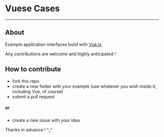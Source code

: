 # Vuese Cases

----
## About

Example application interfaces build with [Vue.js](http://vuejs.org/).

Any contributions are welcome and highly anticipated !

## How to contribute
- fork this repo
- create a new folder with your example (use whatever you wish inside it, including Vue, of course)
- submit a pull request

##### or

- create a new issue with your idea

Thanks in advance ! ^_^